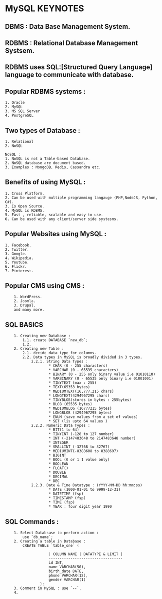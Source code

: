 # MySQL KEYNOTES


## DBMS : Data Base Management System.

## RDBMS : Relational Database Management Systsem.

## RDBMS uses SQL:[Structured Query Language] language to communicate with database.

## Popular RDBMS systems : 
    1. Oracle
    2. MySQL
    3. MS SQL Server
    4. PostgreSQL

## Two types of Database : 
    1. Relational
    2. NoSQL

```
NoSQL : 
1. NoSQL is not a Table-based Database.
2. NoSQL database are document based.
3. Examples : MongoDB, Redis, Cassandra etc.

```

## Benefits of using MySQL : 
```
1. Cross Platform.
2. Can be used with multiple programming langauge (PHP,NodeJS, Python, C#).
3. Is Open Source.
4. MySQL is RDBMS.
5. Fast , reliable, scalable and easy to use.
6. Can be used with any client/server side systesms.

```

## Popular Websites using MySQL : 
```
1. Facebook.
2. Twitter.
3. Google.
4. Wikipedia.
5. Youtube.
6. Flickr.
7. Pinterest.

```
## Popular CMS using CMS :
```
    1. WordPress.
    2. Joomla.
    3. Drupal.
    and many more.
```

## SQL BASICS

```
    1. Creating new Database : 
        1.1. create DATABASE `new_db`;
        1.2. 
    2. Creating new Table : 
        2.1. decide data type for columns. 
        2.2. Data types in MySQL is broadly divided in 3 types.
            2.2.1. String Data Types :
                    * CHAR (0 - 255 characters)
                    * VARCHAR (0 - 65535 characters)
                    * BINARY (0 - 255 only binary value i.e 01010110)
                    * VARBINARY (0 - 65535 only binary i.e 01001001)
                    * TINYTEXT (max : 255)
                    * TEXT(65353 bytes)
                    * MEDIUMTEXT(16,777,215 chars)
                    * LONGTEXT(4294967295 chars)
                    * TINYBLOB(stores in bytes : 255bytes)
                    * BLOB (65535 bytes)
                    * MEDIUMBLOG (16777215 bytes)
                    * LONGBLOB (4294967295 bytes)
                    * ENUM (save values from a set of values)
                    * SET (lis upto 64 values )
            2.2.2. Numeric Data Types : 
                    * BIT(1 to 64)
                    * TINYINT (-128 to 127 number)
                    * INT (-2147483648 to 2147483648 number)
                    * INTEGER
                    * SMALLINT (-32768 to 32767)
                    * MEDIUMINT(-8388608 to 8388607)
                    * BIGINT
                    * BOOL (0 or 1 1 value only)
                    * BOOLEAN 
                    * FLOAT()
                    * DOUBLE
                    * DECIMAL
                    * DEC
            2.2.3. Date & Time Datatype : (YYYY-MM-DD hh:mm:ss)
                    * DATE (1000-01-01 to 9999-12-31)
                    * DATETIME (fsp)
                    * TIMESTAMP (fsp)
                    * TIME (fsp)
                    * YEAR : four digit year 1990

```

## SQL Commands : 
```
    1. Select Databsase to perform action : 
        use `db_name`;
    2. Creating a table in Database : 
        CREATE TABLE `table_one` (
                    ----------------------------------
                    | COLUMN NAME | DATATYPE & LIMIT |
                    ----------------------------------
                    id INT,
                    name VARCHAR(50),
                    birth_date DATE,
                    phone VARCHAR(12),
                    gender VARCHAR(1)
                );
    3. Comment in MySQL : use `--`.
    4. 
```